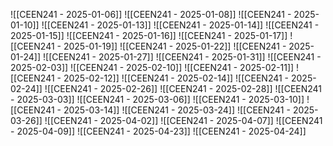 ![[CEEN241 - 2025-01-06]]
![[CEEN241 - 2025-01-08]]
![[CEEN241 - 2025-01-10]]
![[CEEN241 - 2025-01-13]]
![[CEEN241 - 2025-01-14]]
![[CEEN241 - 2025-01-15]]
![[CEEN241 - 2025-01-16]]
![[CEEN241 - 2025-01-17]]
![[CEEN241 - 2025-01-19]]
![[CEEN241 - 2025-01-22]]
![[CEEN241 - 2025-01-24]]
![[CEEN241 - 2025-01-27]]
![[CEEN241 - 2025-01-31]]
![[CEEN241 - 2025-02-03]]
![[CEEN241 - 2025-02-10]]
![[CEEN241 - 2025-02-11]]
![[CEEN241 - 2025-02-12]]
![[CEEN241 - 2025-02-14]]
![[CEEN241 - 2025-02-24]]
![[CEEN241 - 2025-02-26]]
![[CEEN241 - 2025-02-28]]
![[CEEN241 - 2025-03-03]]
![[CEEN241 - 2025-03-06]]
![[CEEN241 - 2025-03-10]]
![[CEEN241 - 2025-03-14]]
![[CEEN241 - 2025-03-24]]
![[CEEN241 - 2025-03-26]]
![[CEEN241 - 2025-04-02]]
![[CEEN241 - 2025-04-07]]
![[CEEN241 - 2025-04-09]]
![[CEEN241 - 2025-04-23]]
![[CEEN241 - 2025-04-24]]

